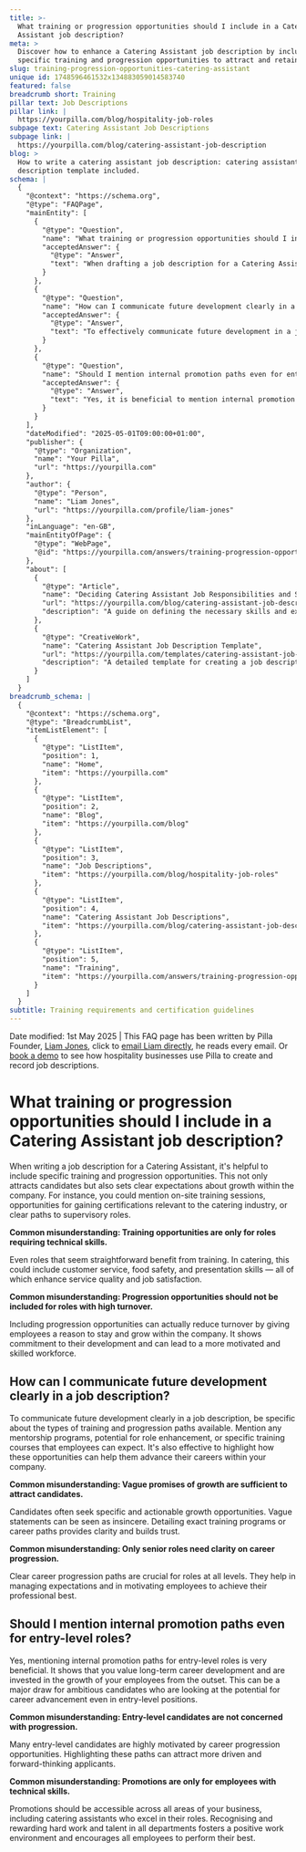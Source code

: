 ```yaml
---
title: >-
  What training or progression opportunities should I include in a Catering
  Assistant job description?
meta: >
  Discover how to enhance a Catering Assistant job description by including
  specific training and progression opportunities to attract and retain talent.
slug: training-progression-opportunities-catering-assistant
unique id: 1748596461532x134883059014583740
featured: false
breadcrumb short: Training
pillar text: Job Descriptions
pillar link: |
  https://yourpilla.com/blog/hospitality-job-roles
subpage text: Catering Assistant Job Descriptions
subpage link: |
  https://yourpilla.com/blog/catering-assistant-job-description
blog: >
  How to write a catering assistant job description: catering assistant job
  description template included.
schema: |
  {
    "@context": "https://schema.org",
    "@type": "FAQPage",
    "mainEntity": [
      {
        "@type": "Question",
        "name": "What training or progression opportunities should I include in a Catering Assistant job description?",
        "acceptedAnswer": {
          "@type": "Answer",
          "text": "When drafting a job description for a Catering Assistant, include specific training and progression opportunities to attract candidates and set clear growth expectations. Examples include on-site training sessions, certification opportunities in the catering industry, and paths to supervisory roles. Highlighting these opportunities shows investment in employee growth and can enhance job satisfaction and service quality."
        }
      },
      {
        "@type": "Question",
        "name": "How can I communicate future development clearly in a job description?",
        "acceptedAnswer": {
          "@type": "Answer",
          "text": "To effectively communicate future development in a job description, specify the types of training and career progression paths available. Include details about mentorship programs, role enhancements, or specific training courses employees can expect. Detailing these opportunities helps clarify growth paths and builds trust among potential candidates."
        }
      },
      {
        "@type": "Question",
        "name": "Should I mention internal promotion paths even for entry-level roles?",
        "acceptedAnswer": {
          "@type": "Answer",
          "text": "Yes, it is beneficial to mention internal promotion paths for entry-level roles. This demonstrates a commitment to long-term career development from the outset, which can attract ambitious candidates focused on potential career advancement. Promotions should be accessible to employees in all roles, recognising hard work and talent."
        }
      }
    ],
    "dateModified": "2025-05-01T09:00:00+01:00",
    "publisher": {
      "@type": "Organization",
      "name": "Your Pilla",
      "url": "https://yourpilla.com"
    },
    "author": {
      "@type": "Person",
      "name": "Liam Jones",
      "url": "https://yourpilla.com/profile/liam-jones"
    },
    "inLanguage": "en-GB",
    "mainEntityOfPage": {
      "@type": "WebPage",
      "@id": "https://yourpilla.com/answers/training-progression-opportunities-catering-assistant"
    },
    "about": [
      {
        "@type": "Article",
        "name": "Deciding Catering Assistant Job Responsibilities and Skills",
        "url": "https://yourpilla.com/blog/catering-assistant-job-description",
        "description": "A guide on defining the necessary skills and experience needed from a Catering Assistant, including job responsibilities."
      },
      {
        "@type": "CreativeWork",
        "name": "Catering Assistant Job Description Template",
        "url": "https://yourpilla.com/templates/catering-assistant-job-description",
        "description": "A detailed template for creating a job description for a Catering Assistant, highlighting required skills and growth opportunities."
      }
    ]
  }
breadcrumb_schema: |
  {
    "@context": "https://schema.org",
    "@type": "BreadcrumbList",
    "itemListElement": [
      {
        "@type": "ListItem",
        "position": 1,
        "name": "Home",
        "item": "https://yourpilla.com"
      },
      {
        "@type": "ListItem",
        "position": 2,
        "name": "Blog",
        "item": "https://yourpilla.com/blog"
      },
      {
        "@type": "ListItem",
        "position": 3,
        "name": "Job Descriptions",
        "item": "https://yourpilla.com/blog/hospitality-job-roles"
      },
      {
        "@type": "ListItem",
        "position": 4,
        "name": "Catering Assistant Job Descriptions",
        "item": "https://yourpilla.com/blog/catering-assistant-job-description"
      },
      {
        "@type": "ListItem",
        "position": 5,
        "name": "Training",
        "item": "https://yourpilla.com/answers/training-progression-opportunities-catering-assistant"
      }
    ]
  }
subtitle: Training requirements and certification guidelines
---
```


Date modified: 1st May 2025 | This FAQ page has been written by Pilla Founder, [Liam Jones](https://yourpilla.com/profile/liam-jones), click to [email Liam directly](https://mailto:liam@yourpilla.com), he reads every email. Or [book a demo](https://calendly.com/pilla/demo) to see how hospitality businesses use Pilla to create and record job descriptions.

# What training or progression opportunities should I include in a Catering Assistant job description?

When writing a job description for a Catering Assistant, it's helpful to include specific training and progression opportunities. This not only attracts candidates but also sets clear expectations about growth within the company. For instance, you could mention on-site training sessions, opportunities for gaining certifications relevant to the catering industry, or clear paths to supervisory roles.

**Common misunderstanding: Training opportunities are only for roles requiring technical skills.**

Even roles that seem straightforward benefit from training. In catering, this could include customer service, food safety, and presentation skills — all of which enhance service quality and job satisfaction.

**Common misunderstanding: Progression opportunities should not be included for roles with high turnover.**

Including progression opportunities can actually reduce turnover by giving employees a reason to stay and grow within the company. It shows commitment to their development and can lead to a more motivated and skilled workforce.

## How can I communicate future development clearly in a job description?

To communicate future development clearly in a job description, be specific about the types of training and progression paths available. Mention any mentorship programs, potential for role enhancement, or specific training courses that employees can expect. It's also effective to highlight how these opportunities can help them advance their careers within your company.

**Common misunderstanding: Vague promises of growth are sufficient to attract candidates.**

Candidates often seek specific and actionable growth opportunities. Vague statements can be seen as insincere. Detailing exact training programs or career paths provides clarity and builds trust.

**Common misunderstanding: Only senior roles need clarity on career progression.**

Clear career progression paths are crucial for roles at all levels. They help in managing expectations and in motivating employees to achieve their professional best.

## Should I mention internal promotion paths even for entry-level roles?

Yes, mentioning internal promotion paths for entry-level roles is very beneficial. It shows that you value long-term career development and are invested in the growth of your employees from the outset. This can be a major draw for ambitious candidates who are looking at the potential for career advancement even in entry-level positions.

**Common misunderstanding: Entry-level candidates are not concerned with progression.**

Many entry-level candidates are highly motivated by career progression opportunities. Highlighting these paths can attract more driven and forward-thinking applicants.

**Common misunderstanding: Promotions are only for employees with technical skills.**

Promotions should be accessible across all areas of your business, including catering assistants who excel in their roles. Recognising and rewarding hard work and talent in all departments fosters a positive work environment and encourages all employees to perform their best.

